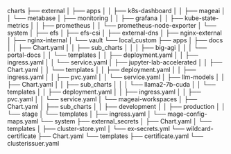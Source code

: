 charts
    ├── external
    │   ├── apps
    │   │   ├── k8s-dashboard
    │   │   ├── mageai
    │   │   └── metabase
    │   ├── monitoring
    │   │   ├── grafana
    │   │   ├── kube-state-metrics
    │   │   ├── prometheus
    │   │   └── prometheus-node-exporter
    │   └── system
    │       ├── efs
    │       ├── efs-csi
    │       ├── external-dns
    │       ├── nginx-external
    │       ├── nginx-internal
    │       └── vault
    └── local_custom
        ├── apps
        │   ├── docs
        │   │   ├── Chart.yaml
        │   │   ├── sub_charts
        │   │   │   ├── big-agi
        │   │   │   └── portal-docs
        │   │   └── templates
        │   │       ├── deployment.yaml
        │   │       ├── ingress.yaml
        │   │       └── service.yaml
        │   ├── jupyter-lab-accelerated
        │   │   ├── Chart.yaml
        │   │   └── templates
        │   │       ├── deployment.yaml
        │   │       ├── ingress.yaml
        │   │       ├── pvc.yaml
        │   │       └── service.yaml
        │   ├── llm-models
        │   │   ├── Chart.yaml
        │   │   ├── sub_charts
        │   │   │   └── llama2-7b-cuda
        │   │   └── templates
        │   │       ├── deployment.yaml
        │   │       ├── ingress.yaml
        │   │       ├── pvc.yaml
        │   │       └── service.yaml
        │   └── mageai-workspaces
        │       ├── Chart.yaml
        │       ├── sub_charts
        │       │   ├── development
        │       │   ├── production
        │       │   └── stage
        │       └── templates
        │           ├── ingress.yaml
        │           └── mage-config-maps.yaml
        └── system
            ├── external_secrets
            │   ├── Chart.yaml
            │   └── templates
            │       ├── cluster-store.yml
            │       └── ex-secrets.yml
            └── wildcard-certificate
                ├── Chart.yaml
                └── templates
                    ├── certificate.yaml
                    └── clusterissuer.yaml
